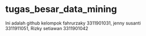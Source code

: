 # tugas_besar_data_mining
Ini adalah github kelompok fahrurzaky 3311901031, jenny susanti 3311911051, Rizky setiawan 3311901042
